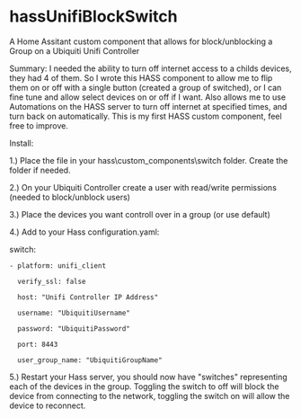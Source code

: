 # hassUnifiBlockSwitch
A Home Assitant custom component that allows for block/unblocking a Group on a Ubiquiti Unifi Controller

Summary:
I needed the ability to turn off internet access to a childs devices, they had 4 of them. So I wrote this HASS component to allow me to flip them on or off with a single button (created a group of switched), or I can fine tune and allow select devices on or off if I want. Also allows me to use Automations on the HASS server to turn off internet at specified times, and turn back on automatically. This is my first HASS custom component, feel free to improve.

Install:

1.) Place the file in your hass\custom_components\switch folder. Create the folder if needed.

2.) On your Ubiquiti Controller create a user with read/write permissions (needed to block/unblock users)

3.) Place the devices you want controll over in a group (or use default)

4.) Add to your Hass configuration.yaml:
  
  switch:
  
    - platform: unifi_client
    
      verify_ssl: false
      
      host: "Unifi Controller IP Address"
      
      username: "UbiquitiUsername"
      
      password: "UbiquitiPassword"
      
      port: 8443
      
      user_group_name: "UbiquitiGroupName"
      

5.) Restart your Hass server, you should now have "switches" representing each of the devices in the group. Toggling the switch to off will block the device from connecting to the network, toggling the switch on will allow the device to reconnect.
